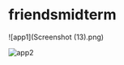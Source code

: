 # friendsmidterm
![app1](Screenshot (13).png)

![app2](https://drive.google.com/file/d/171sbDzeYSICdLb1X0-KXSPrxA_YbAgzD/view?usp=sharing)
